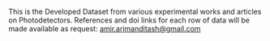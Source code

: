 This is the Developed Dataset from various experimental works and articles on Photodetectors. References and doi links for each row of data will be made available as request:
amir.arjmanditash@gmail.com
